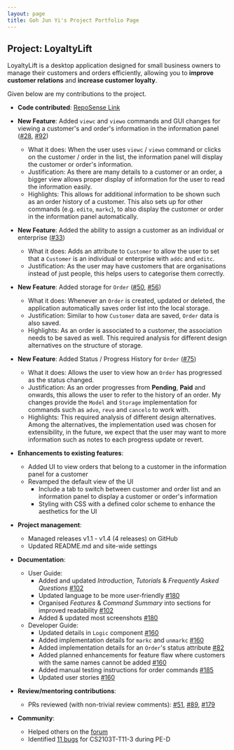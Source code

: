 ```yaml
---
layout: page
title: Goh Jun Yi's Project Portfolio Page
---
```


## Project: LoyaltyLift

LoyaltyLift is a desktop application designed for small business owners to manage their customers and orders efficiently, allowing you to **improve customer relations** and **increase customer loyalty**. 

Given below are my contributions to the project.

* **Code contributed**: [RepoSense Link](https://nus-cs2103-ay2223s2.github.io/tp-dashboard/?search=junyi00&breakdown=true)

* **New Feature**: Added `viewc` and `viewo` commands and GUI changes for viewing a customer's and order's information in the information panel ([#28](https://github.com/AY2223S2-CS2103T-T09-3/tp/pull/28), [#92](https://github.com/AY2223S2-CS2103T-T09-3/tp/pull/92))
    * What it does: When the user uses `viewc` / `viewo` command or clicks on the customer / order in the list, the information panel will display the customer or order's information.
    * Justification: As there are many details to a customer or an order, a bigger view allows proper display of information for the user to read the information easily. 
    * Highlights: This allows for additional information to be shown such as an order history of a customer. This also sets up for other commands (e.g. `edito`, `markc`), to also display the customer or order in the information panel automatically.

* **New Feature**: Added the ability to assign a customer as an individual or enterprise ([#33](https://github.com/AY2223S2-CS2103T-T09-3/tp/pull/33))
    * What it does: Adds an attribute to `Customer` to allow the user to set that a `Customer` is an individual or enterprise with `addc` and `editc`.
    * Justification: As the user may have customers that are organisations instead of just people, this helps users to categorise them correctly.

* **New Feature**: Added storage for `Order` ([#50](https://github.com/AY2223S2-CS2103T-T09-3/tp/pull/50), [#56](https://github.com/AY2223S2-CS2103T-T09-3/tp/pull/56))
    * What it does: Whenever an `Order` is created, updated or deleted, the application automatically saves order list into the local storage.
    * Justification: Similar to how `Customer` data are saved, `Order` data is also saved. 
    * Highlights: As an order is associated to a customer, the association needs to be saved as well. This required analysis for different design alternatives on the structure of storage.

* **New Feature**: Added Status / Progress History for `Order` ([#75](https://github.com/AY2223S2-CS2103T-T09-3/tp/pull/75))
    * What it does: Allows the user to view how an `Order` has progressed as the status changed.
    * Justification: As an order progresses from **Pending**, **Paid** and onwards, this allows the user to refer to the history of an order. My changes provide the `Model` and `Storage` implementation for commands such as `advo`, `revo` and `cancelo` to work with.
    * Highlights: This required analysis of different design alternatives. Among the alternatives, the implementation used was chosen for extensibility, in the future, we expect that the user may want to more information such as notes to each progress update or revert.

* **Enhancements to existing features**:
    * Added UI to view orders that belong to a customer in the information panel for a customer
    * Revamped the default view of the UI
        * Include a tab to switch between customer and order list and an information panel to display a customer or order's information
        * Styling with CSS with a defined color scheme to enhance the aesthetics for the UI

* **Project management**:
    * Managed releases v1.1 - v1.4 (4 releases) on GitHub
    * Updated README.md and site-wide settings

* **Documentation**:
    * User Guide:
        * Added and updated _Introduction_, _Tutorials_ & _Frequently Asked Questions_ [#102](https://github.com/AY2223S2-CS2103T-T09-3/tp/pull/102)
        * Updated language to be more user-friendly [#180](https://github.com/AY2223S2-CS2103T-T09-3/tp/pull/180)
        * Organised _Features_ & _Command Summary_ into sections for improved readability [#102](https://github.com/AY2223S2-CS2103T-T09-3/tp/pull/102)
        * Added & updated most screenshots [#180](https://github.com/AY2223S2-CS2103T-T09-3/tp/pull/180)
    * Developer Guide:
        * Updated details in `Logic` component [#160](https://github.com/AY2223S2-CS2103T-T09-3/tp/pull/160)
        * Added implementation details for `markc` and `unmarkc` [#160](https://github.com/AY2223S2-CS2103T-T09-3/tp/pull/160)
        * Added implementation details for an `Order`'s status attribute  [#82](https://github.com/AY2223S2-CS2103T-T09-3/tp/pull/82)
        * Added planned enhancements for feature flaw where customers with the same names cannot be added [#160](https://github.com/AY2223S2-CS2103T-T09-3/tp/pull/160)
        * Added manual testing instructions for order commands [#185](https://github.com/AY2223S2-CS2103T-T09-3/tp/pull/185)
        * Updated user stories [#160](https://github.com/AY2223S2-CS2103T-T09-3/tp/pull/160)

* **Review/mentoring contributions**:
    * PRs reviewed (with non-trivial review comments): [#51](https://github.com/AY2223S2-CS2103T-T09-3/tp/pull/51), [#89](https://github.com/AY2223S2-CS2103T-T09-3/tp/pull/89), [#179](https://github.com/AY2223S2-CS2103T-T09-3/tp/pull/179)

* **Community**:
    * Helped others on the [forum](https://nus-cs2103-ay2223s2.github.io/dashboards/contents/forum-activities.html#7-goh-n-yi-junyi00-23-posts)
    * Identified [11 bugs](https://github.com/Junyi00/ped/issues) for CS2103T-T11-3 during PE-D

